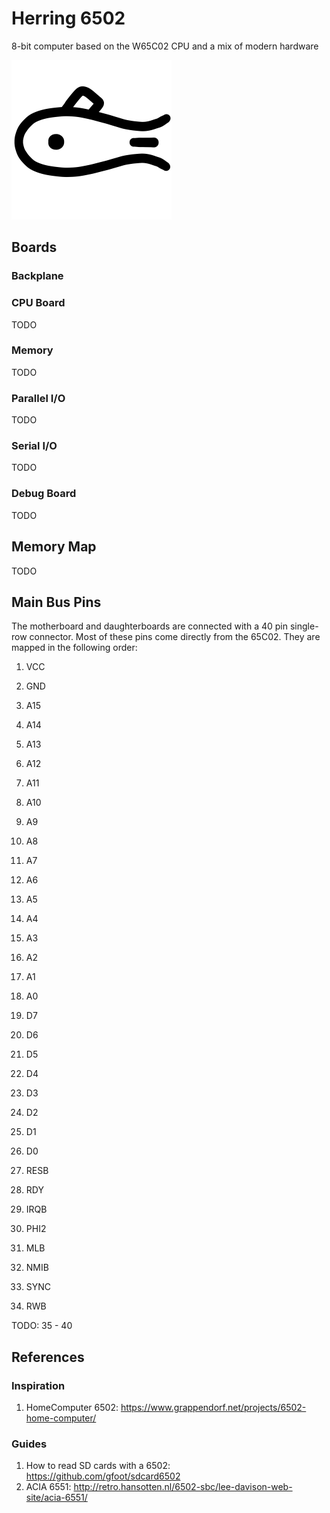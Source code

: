 # Herring 6502

8-bit computer based on the W65C02 CPU and a mix of modern hardware

![Herring 6502 Logo](/assets/images/logo_black_256.png)

## Boards

### Backplane

### CPU Board
TODO

### Memory
TODO

### Parallel I/O
TODO

### Serial I/O
TODO

### Debug Board

TODO

## Memory Map
TODO

## Main Bus Pins

The motherboard and daughterboards are connected with a 40 pin single-row connector. Most of these pins come directly from the 65C02. They are mapped in the following order:

1. VCC
2. GND

3. A15
4. A14
5. A13
6. A12
7. A11
8. A10
9. A9
10. A8
11. A7
12. A6
13. A5
14. A4
15. A3
16. A2
17. A1
18. A0

19. D7
20. D6
21. D5
22. D4
23. D3
24. D2
25. D1
26. D0

27. RESB
28. RDY
29. IRQB
30. PHI2
31. MLB
32. NMIB
33. SYNC
34. RWB

TODO: 35 - 40

## References

### Inspiration

1. HomeComputer 6502: https://www.grappendorf.net/projects/6502-home-computer/

### Guides

1. How to read SD cards with a 6502: https://github.com/gfoot/sdcard6502
2. ACIA 6551: http://retro.hansotten.nl/6502-sbc/lee-davison-web-site/acia-6551/